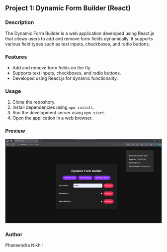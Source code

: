 ## Project 1: Dynamic Form Builder (React)

### Description
The Dynamic Form Builder is a web application developed using React.js that allows users to add and remove form fields dynamically. It supports various field types such as text inputs, checkboxes, and radio buttons.

### Features
- Add and remove form fields on the fly.
- Supports text inputs, checkboxes, and radio buttons.
- Developed using React.js for dynamic functionality.

### Usage
1. Clone the repository.
2. Install dependencies using `npm install`.
3. Run the development server using `npm start`.
4. Open the application in a web browser.

### Preview
![Dynamic Form Builder Preview](project1.png)

### Author
Phaneendra Nikhil
